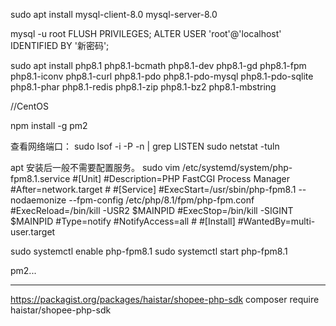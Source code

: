 
sudo apt install mysql-client-8.0 mysql-server-8.0

mysql -u root
FLUSH PRIVILEGES;
ALTER USER 'root'@'localhost' IDENTIFIED BY '新密码';

sudo apt install php8.1 php8.1-bcmath php8.1-dev php8.1-gd php8.1-fpm php8.1-iconv php8.1-curl php8.1-pdo php8.1-pdo-mysql php8.1-pdo-sqlite php8.1-phar php8.1-redis php8.1-zip php8.1-bz2 php8.1-mbstring


//CentOS


npm install -g pm2



查看网络端口：
sudo lsof -i -P -n | grep LISTEN
sudo netstat -tuln


apt 安装后一般不需要配置服务。
sudo vim /etc/systemd/system/php-fpm8.1.service
    #[Unit]
    #Description=PHP FastCGI Process Manager
    #After=network.target
    #
    #[Service]
    #ExecStart=/usr/sbin/php-fpm8.1 --nodaemonize --fpm-config /etc/php/8.1/fpm/php-fpm.conf
    #ExecReload=/bin/kill -USR2 $MAINPID
    #ExecStop=/bin/kill -SIGINT $MAINPID
    #Type=notify
    #NotifyAccess=all
    #
    #[Install]
    #WantedBy=multi-user.target

sudo systemctl enable php-fpm8.1
sudo systemctl start php-fpm8.1


pm2...




--------------------
https://packagist.org/packages/haistar/shopee-php-sdk
composer require haistar/shopee-php-sdk